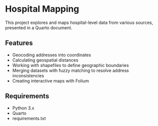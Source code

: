 # Hospital Mapping

This project explores and maps hospital-level data from various sources, presented in a Quarto document. 

## Features
- Geocoding addresses into coordinates
- Calculating geospatial distances
- Working with shapefiles to define geographic boundaries
- Merging datasets with fuzzy matching to resolve address inconsistencies
- Creating interactive maps with Folium

## Requirements
- Python 3.x
- Quarto
- requirements.txt